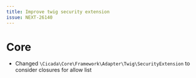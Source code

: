 ```yaml
---
title: Improve twig security extension
issue: NEXT-26140
---
```


# Core

* Changed `\Cicada\Core\Framework\Adapter\Twig\SecurityExtension` to consider closures for allow list
